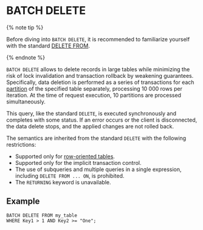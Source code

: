 # BATCH DELETE

{% note tip %}

Before diving into `BATCH DELETE`, it is recommended to familiarize yourself with the standard [DELETE FROM](delete.md).

{% endnote %}

`BATCH DELETE` allows to delete records in large tables while minimizing the risk of lock invalidation and transaction rollback by weakening guarantees. Specifically, data deletion is performed as a series of transactions for each [partition](../../../concepts/datamodel/table.md#partitioning) of the specified table separately, processing 10 000 rows per iteration. At the time of request execution, 10 partitions are processed simultaneously.

This query, like the standard `DELETE`, is executed synchronously and completes with some status. If an error occurs or the client is disconnected, the data delete stops, and the applied changes are not rolled back.

The semantics are inherited from the standard `DELETE` with the following restrictions:

* Supported only for [row-oriented tables](../../../concepts/glossary.md#row-oriented-table).
* Supported only for the implicit transaction control.
* The use of subqueries and multiple queries in a single expression, including `DELETE FROM ... ON`, is prohibited.
* The `RETURNING` keyword is unavailable.

## Example

```yql
BATCH DELETE FROM my_table
WHERE Key1 > 1 AND Key2 >= "One";
```

